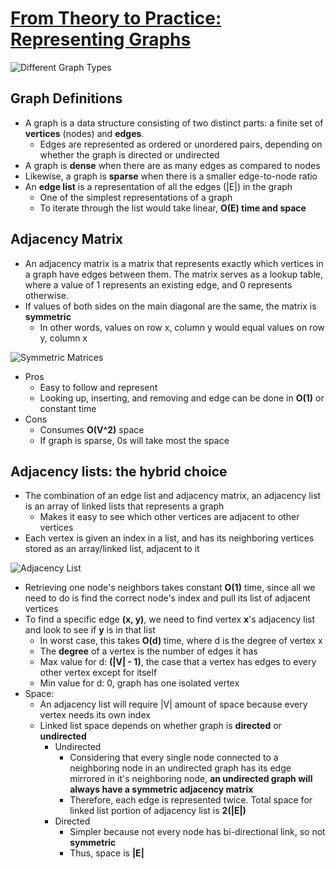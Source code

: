 # [From Theory to Practice: Representing Graphs](https://medium.com/basecs/from-theory-to-practice-representing-graphs-cfd782c5be38)

![Different Graph Types](https://dist.neo4j.com/wp-content/uploads/20181121091034/graph-properties-graph-algorithms-2.png)

## Graph Definitions
- A graph is a data structure consisting of two distinct parts: a finite set of **vertices** (nodes) and **edges**.
    - Edges are represented as ordered or unordered pairs, depending on whether the graph is directed or undirected
- A graph is **dense** when there are as many edges as compared to nodes
- Likewise, a graph is **sparse** when there is a smaller edge-to-node ratio
- An **edge list** is a representation of all the edges (|E|) in the graph
    - One of the simplest representations of a graph
    - To iterate through the list would take linear, **O(E) time and space**

## Adjacency Matrix
- An adjacency matrix is a matrix that represents exactly which vertices in a graph have edges between them. The matrix serves as a lookup table, where a value of 1 represents an existing edge, and 0 represents otherwise.
- If values of both sides on the main diagonal are the same, the matrix is **symmetric**
    - In other words, values on row x, column y would equal values on row y, column x

![Symmetric Matrices](https://hadrienj.github.io/assets/images/2.6/diagonal-and-symmetric-matrices.png)

- Pros
    - Easy to follow and represent
    - Looking up, inserting, and removing and edge can be done in **O(1)** or constant time
- Cons
    - Consumes **O(V^2)** space
    - If graph is sparse, 0s will take most the space

## Adjacency lists: the hybrid choice
- The combination of an edge list and adjacency matrix, an adjacency list is an array of linked lists that represents a graph
    - Makes it easy to see which other vertices are adjacent to other vertices
- Each vertex is given an index in a list, and has its neighboring vertices stored as an array/linked list, adjacent to it

![Adjacency List](http://lagodiuk.github.io/images/adj_lists/img_2.png)

- Retrieving one node's neighbors takes constant **O(1)** time, since all we need to do is find the correct node's index and pull its list of adjacent vertices
- To find a specific edge **(x, y)**, we need to find vertex **x**'s adjacency list and look to see if **y** is in that list
    - In worst case, this takes **O(d)** time, where d is the degree of vertex x
    - The **degree** of a vertex is the number of edges it has
    - Max value for d: **(|V| - 1)**, the case that a vertex has edges to every other vertex except for itself
    - Min value for d: 0, graph has one isolated vertex
- Space:
    - An adjacency list will require |V| amount of space because every vertex needs its own index
    - Linked list space depends on whether graph is **directed** or **undirected**
        - Undirected
            - Considering that every single node connected to a neighboring node in an undirected graph has its edge mirrored in it's neighboring node, **an undirected graph will always have a symmetric adjacency matrix**
            - Therefore, each edge is represented twice. Total space for linked list portion of adjacency list is **2(|E|)**
        - Directed
            - Simpler because not every node has bi-directional link, so not **symmetric**
            - Thus, space is **|E|**

